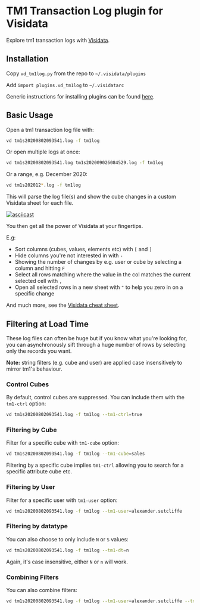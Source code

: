 # TM1 Transaction Log plugin for Visidata

Explore tm1 transaction logs with [Visidata](https://visidata.org).

## Installation

Copy `vd_tm1log.py` from the repo to `~/.visidata/plugins`

Add `import plugins.vd_tm1log` to `~/.visidatarc`

Generic instructions for installing plugins can be found [here](https://www.visidata.org/docs/plugins/).

## Basic Usage

Open a tm1 transaction log file with:

```sh
vd tm1s20200802093541.log -f tm1log
```

Or open multiple logs at once:

```sh
vd tm1s20200802093541.log tm1s202009026084529.log -f tm1log
```

Or a range, e.g. December 2020:

```sh
vd tm1s202012*.log -f tm1log
```

This will parse the log file(s) and show the cube changes in a custom Visidata sheet for each file.


[![asciicast](https://asciinema.org/a/548128.svg)](https://asciinema.org/a/548128)

You then get all the power of Visidata at your fingertips.

E.g:

* Sort columns (cubes, values, elements etc) with `[` and `]`
* Hide columns you're not interested in with `-`
* Showing the number of changes by e.g. user or cube by selecting a column and hitting `F`
* Select all rows matching where the value in the col matches the current selected cell with `,`
* Open all selected rows in a new sheet with `"` to help you zero in on a specific change

And much more, see the [Visidata cheat sheet](https://jsvine.github.io/visidata-cheat-sheet/en/).



## Filtering at Load Time

These log files can often be huge but if you know what you're looking for, you can asynchronously sift through a huge number of rows by selecting only the records you want.

**Note:** string filters (e.g. cube and user) are applied case insensitively to mirror tm1's behaviour.


### Control Cubes

By default, control cubes are suppressed. You can include them with the `tm1-ctrl` option:

```sh
vd tm1s20200802093541.log -f tm1log --tm1-ctrl=true
```

### Filtering by Cube

Filter for a specific cube with `tm1-cube` option:

```sh
vd tm1s20200802093541.log -f tm1log --tm1-cube=sales
```

Filtering by a specific cube implies `tm1-ctrl` allowing you to search for a specific attribute cube etc.

### Filtering by User

Filter for a specific user with `tm1-user` option:

```sh
vd tm1s20200802093541.log -f tm1log --tm1-user=alexander.sutcliffe
```

### Filtering by datatype

You can also choose to only include `N` or `S` values:

```sh
vd tm1s20200802093541.log -f tm1log --tm1-dt=n
```

Again, it's case insensitive, either `N` or `n` will work.

### Combining Filters

You can also combine filters:

```sh
vd tm1s20200802093541.log -f tm1log --tm1-user=alexander.sutcliffe --tm1-cube=sales
```
